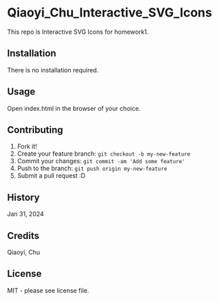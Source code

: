 # Qiaoyi_Chu_Interactive_SVG_Icons
This repo is Interactive SVG Icons for homework1.

## Installation

There is no installation required.

## Usage

Open index.html in the browser of your choice.

## Contributing

1. Fork it!
2. Create your feature branch: `git checkout -b my-new-feature`
3. Commit your changes: `git commit -am 'Add some feature'`
4. Push to the branch: `git push origin my-new-feature`
5. Submit a pull request :D

## History

Jan 31, 2024

## Credits

Qiaoyi, Chu

## License

MIT - please see license file.